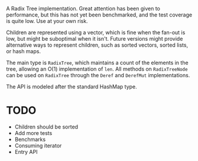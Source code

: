 A Radix Tree implementation. Great attention has been given to performance, but this has not
yet been benchmarked, and the test coverage is quite low. Use at your own risk.

Children are represented using a vector, which is fine when the fan-out is low, but might be
suboptimal when it isn't. Future versions might provide alternative ways to represent children,
such as sorted vectors, sorted lists, or hash maps.

The main type is `RadixTree`, which maintains a count of the elements in the tree, allowing an
O(1) implementation of `len`. All methods on `RadixTreeNode` can be used on `RadixTree` through
the `Deref` and `DerefMut` implementations.

The API is modeled after the standard HashMap type.

# TODO

- Children should be sorted
- Add more tests
- Benchmarks
- Consuming iterator
- Entry API
